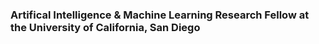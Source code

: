 ### Artifical Intelligence & Machine Learning Research Fellow at the University of California, San Diego
